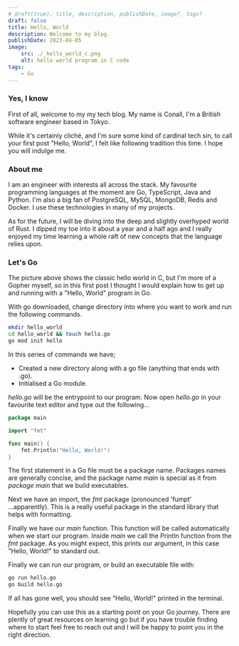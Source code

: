 ```yaml
---
# draft(true), title, description, publishDate, image?, tags? 
draft: false
title: Hello, World
description: Welcome to my blog.
publishDate: 2023-04-05
image: 
    src: ./_hello_world_c.png
    alt: hello world program in C code
tags:
    - Go
---
```


### Yes, I know

First of all, welcome to my my tech blog. My name is Conall, I'm a British software engineer based in Tokyo.

While it's certainly cliché, and I'm sure some kind of cardinal tech sin, to call your first post "Hello, World", I felt like following tradition this time. I hope you will indulge me.

### About me

I am an engineer with interests all across the stack. My favourite programming languages at the moment are Go, TypeScript, Java and Python. I'm also a big fan of PostgreSQL, MySQL, MongoDB, Redis and Docker. I use these technologies in many of my projects.

As for the future, I will be diving into the deep and slightly overhyped world of Rust. I dipped my toe into it about a year and a half ago and I really enjoyed my time learning a whole raft of new concepts that the language relies upon.

### Let's Go

The picture above shows the classic hello world in C, but I'm more of a Gopher myself, so in this first post I thought I would explain how to get up and running with a "Hello, World" program in Go.

With go downloaded, change directory into where you want to work and run the following commands.

``` sh
mkdir hello_world
cd hello_world && touch hello.go
go mod init hello
```

In this series of commands we have;

- Created a new directory along with a go file (anything that ends with .go).
- Initialised a Go module.

_hello.go_ will be the entrypoint to our program. Now open _hello.go_ in your favourite text editor and type out the following...

``` go
package main

import "fmt"

func main() {
    fmt.Println("Hello, World!")
}

```

The first statement in a Go file must be a package name. Packages names are generally concise, and the package name _main_ is special as it from _package main_ that we build executables.

Next we have an import, the _fmt_ package (pronounced 'fumpt' ...apparently). This is a really useful package in the standard library that helps with formatting.

Finally we have our _main_ function. This function will be called automatically when we start our program. Inside _main_ we call the Println function from the _fmt_ package. As you might expect, this prints our argument, in this case "Hello, World!" to standard out.

Finally we can run our program, or build an executable file with:

```sh
go run hello.go
go build hello.go
```

If all has gone well, you should see "Hello, World!" printed in the terminal.

Hopefully you can use this as a starting point on your Go journey. There are plently of great resources on learning go but if you have trouble finding where to start feel free to reach out and I will be happy to point you in the right direction.
